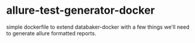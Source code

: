# allure-test-generator-docker

simple dockerfile to extend databaker-docker with a few things we'll need to generate allure formatted reports.
